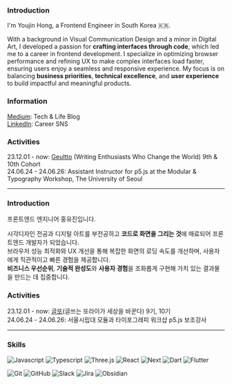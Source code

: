### Introduction
I'm Youjin Hong, a Frontend Engineer in South Korea 🇰🇷.

With a background in Visual Communication Design and a minor in Digital Art, I developed a passion for **crafting interfaces through code**, which led me to a career in frontend development. I specialize in optimizing browser performance and refining UX to make complex interfaces load faster, ensuring users enjoy a seamless and responsive experience. My focus is on balancing **business priorities**, **technical excellence**, and **user experience** to build impactful and meaningful products.

### Information
[Medium](https://medium.com/@howyoujini): Tech & Life Blog  
[LinkedIn](https://www.linkedin.com/in/howyoujini): Career SNS  

### Activities
23.12.01 - now: [Geultto](https://geultto.github.io/) (Writing Enthusiasts Who Change the World) 9th & 10th Cohort  
24.06.24 - 24.06.26: Assistant Instructor for p5.js at the Modular & Typography Workshop, The University of Seoul

---

### Introduction
프론트엔드 엔지니어 홍유진입니다.

시각디자인 전공과 디지털 아트를 부전공하고 **코드로 화면을 그리는 것**에 매료되어 프론트엔드 개발자가 되었습니다.  
브라우저 성능 최적화와 UX 개선을 통해 복잡한 화면의 로딩 속도를 개선하며, 사용자에게 직관적이고 빠른 경험을 제공합니다.   
**비즈니스 우선순위**, **기술적 완성도**와 **사용자 경험**을 조화롭게 구현해 가치 있는 결과물을 만드는 데 집중합니다.  

### Activities
23.12.01 - now: [글또](https://geultto.github.io/)(글쓰는 또라이가 세상을 바꾼다) 9기, 10기    
24.06.24 - 24.06.26: 서울시립대 모듈과 타이포그래피 워크샵 p5.js 보조강사    

---

### Skills
![Javascript](https://img.shields.io/badge/Javascript-white?style=flat-square&logo=Javascript&logoColor=ffd53b) ![Typescript](https://img.shields.io/badge/Typescript-white?style=flat-square&logo=Typescript&logoColor=blue) ![Three.js](https://img.shields.io/badge/Three.js-white?&style=flat-square&logo=Three.js&logoColor=black) ![React](https://img.shields.io/badge/React-white?style=flat-square&logo=React&logoColor=skyblue) ![Next](https://img.shields.io/badge/Next-white?style=flat-square&logo=Next.js&logoColor=black) ![Dart](https://img.shields.io/badge/Dart-white?&style=flat-square&logo=Dart&logoColor=2272d4) ![Flutter](https://img.shields.io/badge/Flutter-white?style=flat-square&logo=Flutter&logoColor=4dc9ff)<br>

![Git](https://img.shields.io/badge/Git-white?&style=flat-square&logo=Git&logoColor=F05032) ![GitHub](https://img.shields.io/badge/GitHub-white?&style=flat-square&logo=GitHub&logoColor=black) ![Slack](https://img.shields.io/badge/Slack-white?style=flat-square&logo=Slack&logoColor=e01e5a) ![Jira](https://img.shields.io/badge/Jira-white?style=flat-square&logo=Jira&logoColor=0052CC) ![Obsidian](https://img.shields.io/badge/Obsidian-white?style=flat-square&logo=Obsidian&logoColor=7e1dfb)<br>
